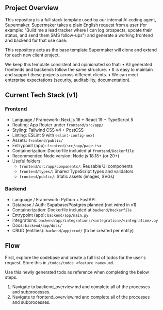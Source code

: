 ## Project Overview

This repository is a full stack template used by our internal AI coding agent, Supermaker. Supermaker takes a plain English request from a user (for example: "Build me a lead tracker where I can log prospects, update their status, and send them SMS follow-ups") and generate a working frontend and backend for that use case.

This repository acts as the base template Supermaker will clone and extend for each new client project.

We keep this template consistent and opinionated so that:
• All generated frontends and backends follow the same structure.
• It is easy to maintain and support these projects across different clients.
• We can meet enterprise expectations (security, auditability, documentation).

## Current Tech Stack (v1)

### Frontend

-   Language / Framework: Next.js 16 + React 19 + TypeScript 5
-   Routing: App Router under `frontend/src/app/`
-   Styling: Tailwind CSS v4 + PostCSS
-   Linting: ESLint 9 with `eslint-config-next`
-   Assets: `frontend/public/`
-   Entrypoint (app): `frontend/src/app/page.tsx`
-   Containerization: Dockerfile included at `frontend/Dockerfile`
-   Recommended Node version: Node.js 18.18+ (or 20+)
-   Useful folders:
    -   `frontend/src/app/components/`: Reusable UI components
    -   `frontend/types/`: Shared TypeScript types and validators
    -   `frontend/public/`: Static assets (images, SVGs)

### Backend

-   Language / Framework: Python + FastAPI
-   Database / Auth: Supabase/Postgres planned (not wired in v1)
-   Containerization: Dockerfile included at `backend/Dockerfile`
-   Entrypoint (app): `backend/app/main.py`
-   Integrations: `backend/app/integrations/<integration>/<integration>.py`
-   Docs: `backend/app/docs/`
-   CRUD (entities): `backend/app/crud/` (to be created per entity)

## Flow
First, explore the codebase and create a full list of todos for the user's request. Store this in `/todos/todos_<feature_name>.md`. 

Use this newly generated todo as reference when completing the below steps.

1. Navigate to backend_overview.md and complete all of the processes and subprocesses.
2. Navigate to frontend_overview.md and complete all of the processes and subprocesses.
